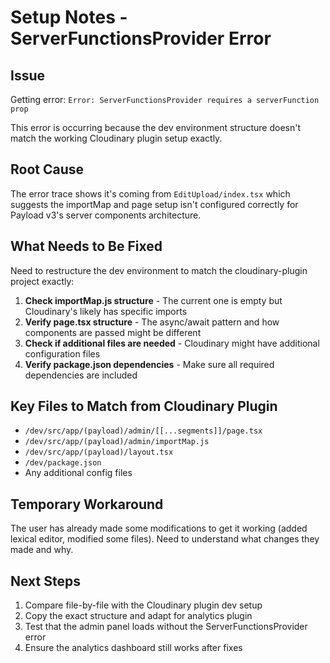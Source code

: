 # Setup Notes - ServerFunctionsProvider Error

## Issue
Getting error: `Error: ServerFunctionsProvider requires a serverFunction prop`

This error is occurring because the dev environment structure doesn't match the working Cloudinary plugin setup exactly.

## Root Cause
The error trace shows it's coming from `EditUpload/index.tsx` which suggests the importMap and page setup isn't configured correctly for Payload v3's server components architecture.

## What Needs to Be Fixed
Need to restructure the dev environment to match the cloudinary-plugin project exactly:

1. **Check importMap.js structure** - The current one is empty but Cloudinary's likely has specific imports
2. **Verify page.tsx structure** - The async/await pattern and how components are passed might be different
3. **Check if additional files are needed** - Cloudinary might have additional configuration files
4. **Verify package.json dependencies** - Make sure all required dependencies are included

## Key Files to Match from Cloudinary Plugin
- `/dev/src/app/(payload)/admin/[[...segments]]/page.tsx`
- `/dev/src/app/(payload)/admin/importMap.js`
- `/dev/src/app/(payload)/layout.tsx`
- `/dev/package.json`
- Any additional config files

## Temporary Workaround
The user has already made some modifications to get it working (added lexical editor, modified some files). Need to understand what changes they made and why.

## Next Steps
1. Compare file-by-file with the Cloudinary plugin dev setup
2. Copy the exact structure and adapt for analytics plugin
3. Test that the admin panel loads without the ServerFunctionsProvider error
4. Ensure the analytics dashboard still works after fixes
